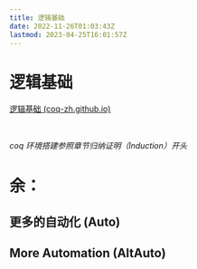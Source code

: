 ```yaml
---
title: 逻辑基础
date: 2022-11-26T01:03:43Z
lastmod: 2023-04-25T16:01:57Z
---
```


# 逻辑基础

[逻辑基础 (coq-zh.github.io)](https://coq-zh.github.io/SF-zh/lf-current/index.html)

‍

*coq 环境搭建参照章节归纳证明（Induction）开头*

# 余：

## 更多的自动化    (Auto)

## More Automation    (AltAuto)

‍
